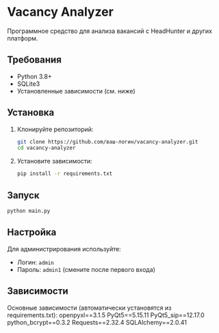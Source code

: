# Vacancy Analyzer

Программное средство для анализа вакансий с HeadHunter и других платформ.

## Требования

- Python 3.8+
- SQLite3
- Установленные зависимости (см. ниже)

## Установка

1. Клонируйте репозиторий:
   ```bash
   git clone https://github.com/ваш-логин/vacancy-analyzer.git
   cd vacancy-analyzer
   ```

2. Установите зависимости:
   ```bash
   pip install -r requirements.txt
   ```

## Запуск

```bash
python main.py
```

## Настройка

Для администрирования используйте:
   - Логин: `admin`
   - Пароль: `admin1` (смените после первого входа)



## Зависимости

Основные зависимости (автоматически установятся из requirements.txt):
openpyxl==3.1.5
PyQt5==5.15.11
PyQt5_sip==12.17.0
python_bcrypt==0.3.2
Requests==2.32.4
SQLAlchemy==2.0.41

